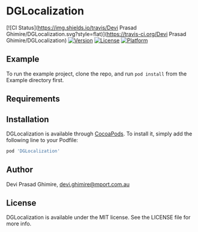 # DGLocalization

[![CI Status](https://img.shields.io/travis/Devi Prasad Ghimire/DGLocalization.svg?style=flat)](https://travis-ci.org/Devi Prasad Ghimire/DGLocalization)
[![Version](https://img.shields.io/cocoapods/v/DGLocalization.svg?style=flat)](https://cocoapods.org/pods/DGLocalization)
[![License](https://img.shields.io/cocoapods/l/DGLocalization.svg?style=flat)](https://cocoapods.org/pods/DGLocalization)
[![Platform](https://img.shields.io/cocoapods/p/DGLocalization.svg?style=flat)](https://cocoapods.org/pods/DGLocalization)

## Example

To run the example project, clone the repo, and run `pod install` from the Example directory first.

## Requirements

## Installation

DGLocalization is available through [CocoaPods](https://cocoapods.org). To install
it, simply add the following line to your Podfile:

```ruby
pod 'DGLocalization'
```

## Author

Devi Prasad Ghimire, devi.ghimire@mport.com.au

## License

DGLocalization is available under the MIT license. See the LICENSE file for more info.
